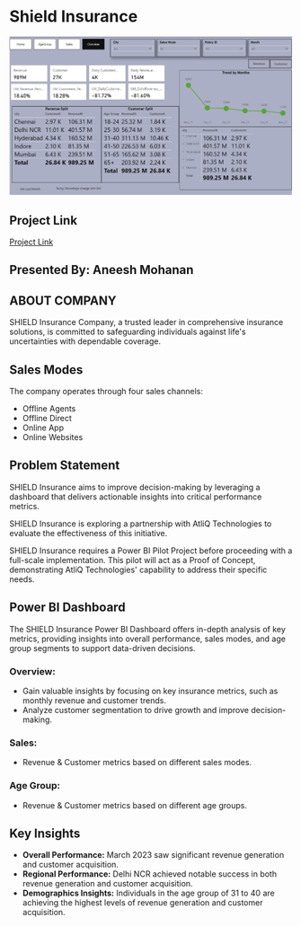 # Shield Insurance

![Project Screenshot](https://github.com/aneesh662/SHIELD-Insurance/blob/07b676da776763503fd444959770cb8318734e00/S4.png)
## Project Link
[Project Link](https://app.powerbi.com/view?r=eyJrIjoiY2ZhZjVlMDMtZTk1ZC00NDA4LWFjOTAtMjJkY2Y1OWZjOTdkIiwidCI6ImM2ZTU0OWIzLTVmNDUtNDAzMi1hYWU5LWQ0MjQ0ZGM1YjJjNCJ9&pageName=758435fa75dd1fa2ecef)


## Presented By: Aneesh Mohanan

## ABOUT COMPANY
SHIELD Insurance Company, a trusted leader in comprehensive insurance solutions, is committed to safeguarding individuals against life's uncertainties with dependable coverage.

## Sales Modes
The company operates through four sales channels:
- Offline Agents
- Offline Direct
- Online App
- Online Websites

## Problem Statement
SHIELD Insurance aims to improve decision-making by leveraging a dashboard that delivers actionable insights into critical performance metrics.

SHIELD Insurance is exploring a partnership with AtliQ Technologies to evaluate the effectiveness of this initiative.

SHIELD Insurance requires a Power BI Pilot Project before proceeding with a full-scale implementation. This pilot will act as a Proof of Concept, demonstrating AtliQ Technologies' capability to address their specific needs.

## Power BI Dashboard
The SHIELD Insurance Power BI Dashboard offers in-depth analysis of key metrics, providing insights into overall performance, sales modes, and age group segments to support data-driven decisions.

### Overview:
- Gain valuable insights by focusing on key insurance metrics, such as monthly revenue and customer trends.
- Analyze customer segmentation to drive growth and improve decision-making.

### Sales:
- Revenue & Customer metrics based on different sales modes.

### Age Group:
- Revenue & Customer metrics based on different age groups.

## Key Insights
- **Overall Performance:** March 2023 saw significant revenue generation and customer acquisition.
- **Regional Performance:** Delhi NCR achieved notable success in both revenue generation and customer acquisition.
- **Demographics Insights:** Individuals in the age group of 31 to 40 are achieving the highest levels of revenue generation and customer acquisition.
